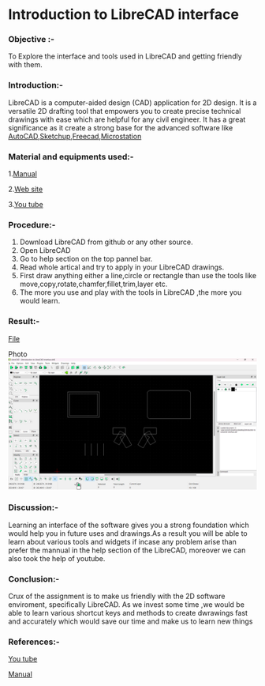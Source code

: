 # Introduction to LibreCAD interface
### Objective :- 
To Explore the interface and tools used in LibreCAD and getting friendly with them.
### Introduction:-
LibreCAD is a computer-aided design (CAD) application for 2D design. It is a versatile 2D drafting tool that empowers you to create precise technical drawings with ease which are helpful for any civil engineer. It has a great significance as it create a strong base for the advanced software like [AutoCAD](https://en.wikipedia.org/wiki/AutoCAD),[Sketchup](https://en.wikipedia.org/wiki/SketchUp),[Freecad](https://en.wikipedia.org/wiki/FreeCAD),[Microstation](https://en.wikipedia.org/wiki/Microstation)
### Material and equipments used:-
1.[Manual](https://docs.librecad.org/en/latest/)

2.[Web site](https://wiki.librecad.org/index.php/User_Interface)

3.[You tube](https://www.youtube.com/watch?v=COglpXQdnys)
### Procedure:-
 1. Download LibreCAD from github or any other source.
 2. Open LibreCAD
 3. Go to help section on the top pannel bar.
 4. Read whole artical and try to apply in your LibreCAD drawings.
 5. First draw anything either a line,circle or rectangle than use the tools like move,copy,rotate,chamfer,fillet,trim,layer etc.
 6. The more you use and play with the tools in LibreCAD ,the more you would learn.
 
### Result:-
[File](https://github.com/naveenkpareek/CADBIM/blob/main/2114039/libracad/Introduction%20to%20LibraCAD%20interface.dxf)

Photo
![Photo](https://github.com/naveenkpareek/CADLAB-WORK-/blob/main/Photos/Introduction%20to%20LibreCAD%20interface.png)
 
### Discussion:-
Learning an interface of the software gives you a strong foundation which would help you in future uses and drawings.As a result you will be able to learn about various tools and widgets if incase any problem arise than prefer the mannual in the help section of the LibreCAD, moreover we can also took the help of youtube.

### Conclusion:-
Crux of the assignment is to make us friendly with the 2D software enviroment, specifically LibreCAD.
As we invest some time ,we would be able to learn various shortcut keys and methods to create dwrawings fast and accurately which would save our time and make us to learn new things 

### References:-
[You tube](https://www.youtube.com/watch?v=COglpXQdnys)

[Manual](https://docs.librecad.org/en/latest/)
